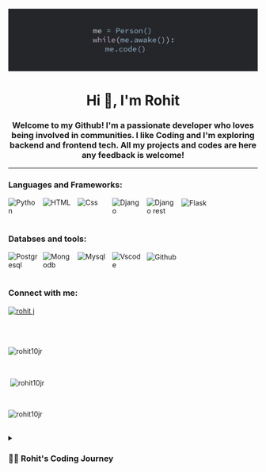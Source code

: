![logo](https://github.com/Rohit10jr/Rohit10jr/blob/main/coding%20banner.jpg)
<h1 align="center">Hi 👋, I'm Rohit</h1>
<h3 align="center">Welcome to my Github! I'm a passionate developer who loves being involved in communities. I like Coding and I'm exploring backend and frontend tech. All my projects and codes are here any feedback is welcome!</h3>
<hr>
<div>
<h3 align="left">Languages and Frameworks:</h3>
<p align="left">
<a target="blank">
<img align="left" alt="Python" width="60px" style="padding-right:10px;" src="https://cdn.jsdelivr.net/gh/devicons/devicon/icons/python/python-original.svg"/>
<img align="left" alt="HTML" width="60px" style="padding-right:10px;" src="https://cdn.jsdelivr.net/gh/devicons/devicon/icons/html5/html5-original.svg"/>
<img align="left" alt="Css" width="60px" style="padding-right:10px;" src="https://cdn.jsdelivr.net/gh/devicons/devicon/icons/css3/css3-original.svg"/>
<img align="left" alt="Django" width="60px" style="padding-right:10px;" src="https://cdn.worldvectorlogo.com/logos/django.svg"/>
<img align="left" alt="Django rest" width="60px" style="padding-right:10px;" src="https://www.django-rest-framework.org/img/logo.png"/>
<img align="center" alt="Flask" width="60px" style="padding-right:10px;" src="https://cdn.jsdelivr.net/gh/devicons/devicon/icons/flask/flask-original.svg"/>
</a>   
</p>
</div>
<br>
<div>
<h3 align="left">Databses and tools:</h3>
<p align="left">
<a target="blank">
<img align="left" alt="Postgresql" width="60px" style="padding-right:10px;" src="https://cdn.jsdelivr.net/gh/devicons/devicon/icons/postgresql/postgresql-original.svg"/>
<img align="left" alt="Mongodb" width="60px" style="padding-right:10px;" src="https://cdn.jsdelivr.net/gh/devicons/devicon/icons/mongodb/mongodb-original.svg"/>
<img align="left" alt="Mysql" width="60px" style="padding-right:10px;" src="https://cdn.jsdelivr.net/gh/devicons/devicon/icons/mysql/mysql-original-wordmark.svg"/>
<img align="left" alt="Vscode" width="60px" style="padding-right:10px;" src="https://cdn.jsdelivr.net/gh/devicons/devicon/icons/vscode/vscode-original.svg"/>
<img align="center" alt="Github" width="60px" style="padding-right:10px;" src="https://cdn.jsdelivr.net/gh/devicons/devicon/icons/github/github-original.svg"/>
</a>
</p> 
</div>
<br>
<div>
<h3 align="left">Connect with me:</h3>
<p align="left">
<a href="https://linkedin.com/in/rohit j" target="blank"><img align="center" src="https://raw.githubusercontent.com/rahuldkjain/github-profile-readme-generator/master/src/images/icons/Social/linked-in-alt.svg" alt="rohit j" height="50" width="50" /></a>
</p>
</div>
<br>
<br>
<div><p><img align="center" src="https://github-readme-stats.vercel.app/api/top-langs?username=rohit10jr&show_icons=true&locale=en&layout=compact" alt="rohit10jr" /></p>
<br>
<p>&nbsp;<img align="center" src="https://github-readme-stats.vercel.app/api?username=rohit10jr&show_icons=true&locale=en" alt="rohit10jr" /></p>
<br>
<p><img align="center" src="https://github-readme-streak-stats.herokuapp.com/?user=rohit10jr&" alt="rohit10jr" /></p>
</div>
<br>
<details>
 <summary><h3>👨‍💻 Rohit's Coding Journey</h3></summary>
   I started my coding journey after failing to generate revenue from a website that I built. As a tech 
enthusiast and with some prior coding knowledge I wanted to learn everything about web development. All the while, teaching myself backend development and now trying out frontend technologies.


